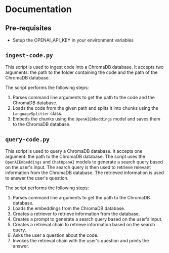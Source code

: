 # Documentation

## Pre-requisites
* Setup the OPENAI_API_KEY in your environment variables

## `ingest-code.py`

This script is used to ingest code into a ChromaDB database. It accepts two arguments: the path to the folder containing the code and the path of the ChromaDB database.

The script performs the following steps:

1. Parses command line arguments to get the path to the code and the ChromaDB database.
2. Loads the code from the given path and splits it into chunks using the `LanguageSplitter` class.
3. Embeds the chunks using the `OpenAIEmbeddings` model and saves them to the ChromaDB database.



## `query-code.py`

This script is used to query a ChromaDB database. It accepts one argument: the path to the ChromaDB database. The script uses the `OpenAIEmbeddings` and `ChatOpenAI` models to generate a search query based on the user's input. The search query is then used to retrieve relevant information from the ChromaDB database. The retrieved information is used to answer the user's question.

The script performs the following steps:

1. Parses command line arguments to get the path to the ChromaDB database.
2. Loads the embeddings from the ChromaDB database.
3. Creates a retriever to retrieve information from the database.
4. Creates a prompt to generate a search query based on the user's input.
5. Creates a retrieval chain to retrieve information based on the search query.
6. Asks the user a question about the code.
7. Invokes the retrieval chain with the user's question and prints the answer.

